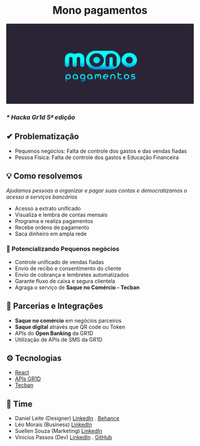 
# <center><b>Mono</b> pagamentos</center>
<center><img src="./assets/banner.jpg" alt="Mono Pagamentos" /></center>

### <i>* Hacka Gr1d 5ª edição</i>

## ✔ Problematização
- Pequenos negócios: Falta de controle dos gastos e das vendas fiadas
- Pessoa Física: Falta de controle dos gastos e Educação Financeira

## 💡 Como resolvemos
<i>Ajudamos pessoas a organizar e pagar suas contas e democratizamos o acesso a serviços bancários</i>
- Acesso a extrato unificado
- Visualiza e lembra de contas mensais
- Programa e realiza pagamentos
- Recebe ordens de pagamento
- Saca dinheiro em ampla rede
  
### 🏢 Potencializando Pequenos negócios
- Controle unificado de vendas fiadas
- Envio de recibo e consentimento do cliente
- Envio de cobrança e lembretes automatizados
- Garante fluxo de caixa e segura clientela
- Agraga o serviço de <b>Saque no Comércio - Tecban</b>

## 🤝 Parcerias e Integrações
- <b>Saque no comércio</b> em negócios parceiros
- <b>Saque digital</b> através que QR code ou Token
- APIs do <b>Open Banking</b> da GR1D
- Utilização de APIs de SMS da GR1D


## ⚙ Tecnologias

- [React](https://reactjs.org/)
- [APIs GR1D](https://gr1d.io/)
- [Tecban](https://www.tecban.com.br/)


 ## 💪 Time
  - Daniel Leite (Designer)  [LinkedIn](https://www.linkedin.com/in/daniel-leite-aa17b843/) . [Behance](https://www.behance.net/danielrodrigo)
  - Léo Morais (Business) [LinkedIn](https://www.linkedin.com/in/leohmoraes/)
  - Suellen Souza (Marketing) [LinkedIn](https://www.linkedin.com/in/souzasue/)
  - Vinicius Passos (Dev) [LinkedIn](https://www.linkedin.com/in/vtpa/) . [GitHub](https://github.com/vtpa)